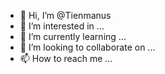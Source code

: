 - 👋 Hi, I’m @Tienmanus
- 👀 I’m interested in ...
- 🌱 I’m currently learning ...
- 💞️ I’m looking to collaborate on ...
- 📫 How to reach me ...

<!---
Tienmanus/Tienmanus is a ✨ special ✨ repository because its `README.md` (this file) appears on your GitHub profile.
You can click the Preview link to take a look at your changes.
--->
